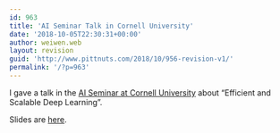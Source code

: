 ```yaml
---
id: 963
title: 'AI Seminar Talk in Cornell University'
date: '2018-10-05T22:30:31+00:00'
author: weiwen.web
layout: revision
guid: 'http://www.pittnuts.com/2018/10/956-revision-v1/'
permalink: '/?p=963'
---
```


I gave a talk in the [AI Seminar at Cornell University](https://www.cs.cornell.edu/content/ai-seminar-efficient-and-scalable-deep-learning) about “Efficient and Scalable Deep Learning”.

Slides are [here](http://www.pittnuts.com/wp-content/uploads/2018/10/Wei-Wen-cornell.pdf).

<audio controls="controls" style="display: none;"></audio>

<audio controls="controls" style="display: none;"></audio>

<audio controls="controls" style="display: none;"></audio>